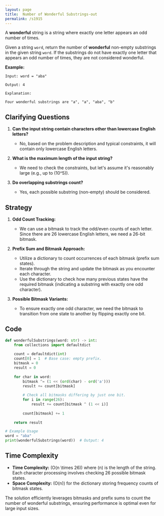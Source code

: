 ```yaml
---
layout: page
title:  Number of Wonderful Substrings-out
permalink: /s1915
---
```


A **wonderful** string is a string where exactly one letter appears an odd number of times.

Given a string `word`, return the number of **wonderful** non-empty substrings in the given string `word`. If the substrings do not have exactly one letter that appears an odd number of times, they are not considered wonderful.

**Example:**
    
    Input: word = "aba"
    
    Output: 4
    
    Explanation:
    
    Four wonderful substrings are "a", "a", "aba", "b"

## Clarifying Questions
1. **Can the input string contain characters other than lowercase English letters?**
   - No, based on the problem description and typical constraints, it will contain only lowercase English letters.
   
2. **What is the maximum length of the input string?**
   - We need to check the constraints, but let's assume it's reasonably large (e.g., up to \(10^5\)).

3. **Do overlapping substrings count?**
   - Yes, each possible substring (non-empty) should be considered.

## Strategy

1. **Odd Count Tracking:**
   - We can use a bitmask to track the odd/even counts of each letter. Since there are 26 lowercase English letters, we need a 26-bit bitmask.

2. **Prefix Sum and Bitmask Approach:**
   - Utilize a dictionary to count occurrences of each bitmask (prefix sum states).
   - Iterate through the string and update the bitmask as you encounter each character.
   - Use the dictionary to check how many previous states have the required bitmask (indicating a substring with exactly one odd character).

3. **Possible Bitmask Variants:**
   - To ensure exactly one odd character, we need the bitmask to transition from one state to another by flipping exactly one bit.

## Code

```python
def wonderfulSubstrings(word: str) -> int:
    from collections import defaultdict
    
    count = defaultdict(int)
    count[0] = 1  # Base case: empty prefix.
    bitmask = 0
    result = 0
    
    for char in word:
        bitmask ^= (1 << (ord(char) - ord('a')))
        result += count[bitmask]
        
        # Check all bitmasks differing by just one bit.
        for i in range(26):
            result += count[bitmask ^ (1 << i)]
        
        count[bitmask] += 1
    
    return result

# Example Usage
word = "aba"
print(wonderfulSubstrings(word))  # Output: 4
```

## Time Complexity

- **Time Complexity:** \(O(n \times 26)\) where \(n\) is the length of the string. Each character processing involves checking 26 possible bitmask states.
- **Space Complexity:** \(O(n)\) for the dictionary storing frequency counts of bitmask states.

The solution efficiently leverages bitmasks and prefix sums to count the number of wonderful substrings, ensuring performance is optimal even for large input sizes.